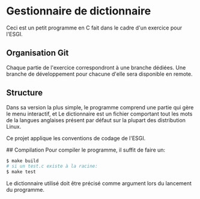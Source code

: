 # Gestionnaire de dictionnaire
Ceci est un petit programme en C fait dans le cadre d'un exercice pour l'ESGI.

## Organisation Git
Chaque partie de l'exercice correspondront à une branche dédiées.
Une branche de développement pour chacune d'elle sera disponible en remote.

## Structure
Dans sa version la plus simple, le programme comprend une partie qui gère le menu interactif, et 
Le dictionnaire est un fichier comportant tout les mots de la langues anglaises présent par défaut sur la
plupart des distribution Linux.

Ce projet applique les conventions de codage de l'ESGI.

## Compilation
Pour compiler le programme, il suffit de faire un:
```Bash
$ make build
# si un test.c existe à la racine:
$ make test
```
Le dictionnaire utilisé doit être précisé comme argument lors du lancement du programme.
